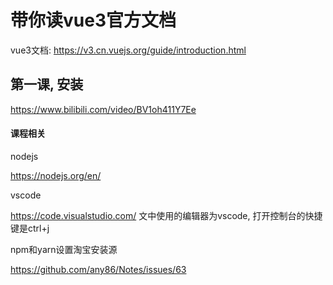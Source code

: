 # 带你读vue3官方文档
vue3文档: https://v3.cn.vuejs.org/guide/introduction.html

## 第一课, 安装
https://www.bilibili.com/video/BV1oh411Y7Ee

#### 课程相关


nodejs

https://nodejs.org/en/

vscode

https://code.visualstudio.com/
文中使用的编辑器为vscode,  打开控制台的快捷键是ctrl+j

npm和yarn设置淘宝安装源

https://github.com/any86/Notes/issues/63
